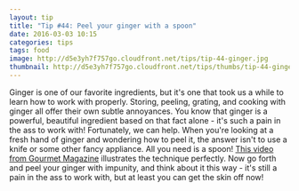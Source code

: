 ```yaml
---
layout: tip
title: "Tip #44: Peel your ginger with a spoon"
date: 2016-03-03 10:15
categories: tips
tags: food
image: http://d5e3yh7f757go.cloudfront.net/tips/tip-44-ginger.jpg
thumbnail: http://d5e3yh7f757go.cloudfront.net/tips/thumbs/tip-44-ginger.jpg
---
```

Ginger is one of our favorite ingredients, but it's one that took us a while to learn how to work with properly. Storing, peeling, grating, and cooking with ginger all offer their own subtle annoyances. You know that ginger is a powerful, beautiful ingredient based on that fact alone - it's such a pain in the ass to work with! Fortunately, we can help. When you're looking at a fresh hand of ginger and wondering how to peel it, the answer isn't to use a knife or some other fancy appliance. All you need is a spoon! <a href="https://www.youtube.com/watch?v=M9zgXSdnPGI">This video from Gourmet Magazine</a> illustrates the technique perfectly. Now go forth and peel your ginger with impunity, and think about it this way - it's still a pain in the ass to work with, but at least you can get the skin off now!
